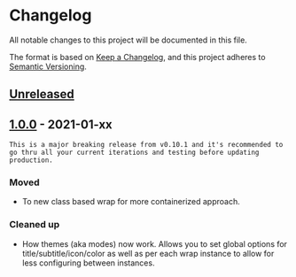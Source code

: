 # Changelog

All notable changes to this project will be documented in this file.

The format is based on [Keep a Changelog](https://keepachangelog.com/en/1.0.0/),
and this project adheres to [Semantic Versioning](https://semver.org/spec/v2.0.0.html).

## [Unreleased]

## [1.0.0] - 2021-01-xx

```
This is a major breaking release from v0.10.1 and it's recommended to go thru all your current iterations and testing before updating production.
```

### Moved
- To new class based wrap for more containerized approach.

### Cleaned up
- How themes (aka modes) now work. Allows you to set global options for title/subtitle/icon/color as well as per each wrap instance to allow for less configuring between instances.

[Unreleased]: https://github.com/voltsonic/javascript-izimodal-wrap/compare/master...HEAD
[1.0.0]: https://github.com/voltsonic/javascript-izimodal-wrap/releases/tag/v1.0.0
